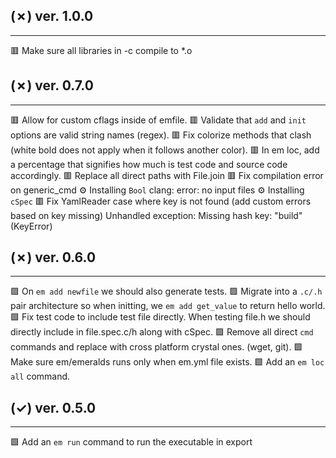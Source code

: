 ## (✗) ver. 1.0.0
-----------------
  🟥 Make sure all libraries in -c compile to *.o

## (✗) ver. 0.7.0
-----------------
  🟥 Allow for custom cflags inside of emfile.
  🟥 Validate that `add` and `init` options are valid string names (regex).
  🟥 Fix colorize methods that clash (white bold does not apply when it follows another color).
  🟥 In em loc, add a percentage that signifies how much is test code and source code accordingly.
  🟥 Replace all direct paths with File.join
  🟥 Fix compilation error on generic_cmd
    ⚙ Installing `Bool`
      clang: error: no input files
    ⚙ Installing `cSpec`
  🟥 Fix YamlReader case where key is not found (add custom errors based on key missing)
    Unhandled exception: Missing hash key: "build" (KeyError)

## (✗) ver. 0.6.0
-----------------
  🟩 On `em add newfile` we should also generate tests.
  🟩 Migrate into a `.c/.h` pair architecture so when initting, we `em add get_value` to return hello world.
  🟩 Fix test code to include test file directly.  When testing file.h we should directly include in file.spec.c/h along with cSpec.
  🟩 Remove all direct `cmd` commands and replace with cross platform crystal ones. (wget, git).
  🟩 Make sure em/emeralds runs only when em.yml file exists.
  🟩 Add an `em loc all` command.

## (✓) ver. 0.5.0
-----------------
  🟩 Add an `em run` command to run the executable in export
